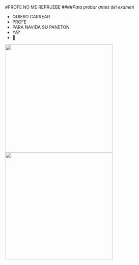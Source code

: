 #PROFE NO ME REPRUEBE
####*Para probar antes del examen*
- QUIERO CARREAR
- PROFE
- PARA NAVIDA SU PANETON 
- YA?
- 🎍

<img src = "https://media.giphy.com/media/vFKqnCdLPNOKc/giphy.gif" width = 350px/>
<img src = "https://media2.giphy.com/media/EMp5I4EfDhLNP8qbPv/giphy-downsized.gif" width = 350px/>
